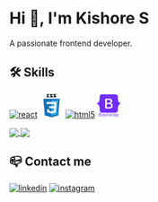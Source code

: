


<h1>Hi 👋, I'm  Kishore S</h1>

<p>A passionate frontend developer.</p>

<h2>🛠 Skills</h2>
<p>

<a target="_blank" href="https://reactjs.org/" target="_blank" style="display: inline-block;">
<img src="https://raw.githubusercontent.com/danielcranney/readme-generator/main/public/icons/skills/react-colored.svg" alt="react" width="42" height="42" />
</a>


<a target="_blank" href="https://www.w3schools.com/css/" target="_blank" style="display: inline-block;">
<img src="https://raw.githubusercontent.com/devicons/devicon/master/icons/css3/css3-original-wordmark.svg" alt="css3" width="42" height="42" />
</a>


<a target="_blank" href="https://www.w3.org/html/" target="_blank" style="display: inline-block;">
<img src="https://raw.githubusercontent.com/danielcranney/readme-generator/main/public/icons/skills/html5-colored.svg" alt="html5" width="42" height="42" />
</a>


<a target="_blank" href="https://getbootstrap.com" target="_blank" style="display: inline-block;">
<img src="https://raw.githubusercontent.com/devicons/devicon/master/icons/bootstrap/bootstrap-plain-wordmark.svg" alt="bootstrap" width="42" height="42" />
</a>

</p>

<a href="https://github.com/kishore720721110015" target="_blank">
<img height="200" align="center" src="https://github-readme-stats-one-mu-82.vercel.app/api/top-langs/?username=kishore720721110015&layout=compact&langs_count=8&bg_color=ffffff#gh-light-mode-only" />
</a>

<a href="https://github.com/kishore720721110015" target="_blank">
<img height="200" align="center" src="https://github-readme-stats.vercel.app/api?username=kishore720721110015&count_private=true&theme=radical" />
</a><br>

<h2>📪 Contact me</h2>
<p>
<a target="_blank" href="https://www.linkedin.com/in/kishore-s-55bb2b249?utm_source=share&utm_campaign=share_via&utm_content=profile&utm_medium=android_app" target="_blank" style="display: inline-block;">
<img src="https://img.shields.io/badge/linkedin-logo?style=for-the-badge&logo=linkedin&logoColor=white&color=%230a77b6" alt="linkedin" />
</a>

<a target="_blank" href="https://www.instagram.com/kishore1103_?igsh=MWd1Mmw5djNmYWJrMg==" target="_blank" style="display: inline-block;">
<img src="https://img.shields.io/badge/instagram-logo?style=for-the-badge&logo=instagram&logoColor=white&color=%23F35369" alt="instagram" />
</a>

</p>

